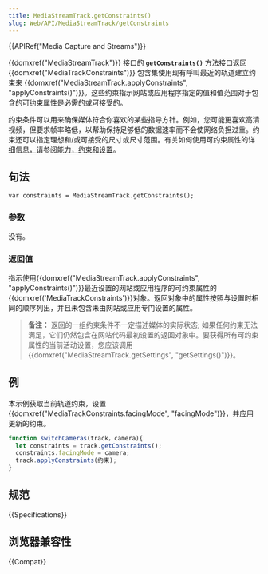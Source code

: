 ```yaml
---
title: MediaStreamTrack.getConstraints()
slug: Web/API/MediaStreamTrack/getConstraints
---
```


{{APIRef("Media Capture and Streams")}}

{{domxref("MediaStreamTrack")}} 接口的 **`getConstraints()`** 方法接口返回 {{domxref("MediaTrackConstraints")}} 包含集使用现有呼叫最近的轨道建立约束来 {{domxref("MediaStreamTrack.applyConstraints", "applyConstraints()")}}。这些约束指示网站或应用程序指定的值和值范围对于包含的可约束属性是必需的或可接受的。

约束条件可以用来确保媒体符合你喜欢的某些指导方针。例如，您可能更喜欢高清视频，但要求帧率略低，以帮助保持足够低的数据速率而不会使网络负担过重。约束还可以指定理想和/或可接受的尺寸或尺寸范围。有关如何使用可约束属性的详细信息[，](/zh-CN/docs/Web/API/Media_Streams_API/Constraints)请参阅[能力，约束和设置](/zh-CN/docs/Web/API/Media_Streams_API/Constraints)。

## 句法

```
var constraints = MediaStreamTrack.getConstraints();
```

### 参数

没有。

### 返回值

指示使用{{domxref("MediaStreamTrack.applyConstraints", "applyConstraints()")}}最近设置的网站或应用程序的可约束属性的{{domxref('MediaTrackConstraints')}}对象。返回对象中的属性按照与设置时相同的顺序列出，并且未包含未由网站或应用专门设置的属性。

> **备注：** 返回的一组约束条件不一定描述媒体的实际状态; 如果任何约束无法满足，它们仍然包含在网站代码最初设置的返回对象中。要获得所有可约束属性的当前活动设置，您应该调用{{domxref("MediaStreamTrack.getSettings", "getSettings()")}}。

## 例

本示例获取当前轨道约束，设置{{domxref("MediaTrackConstraints.facingMode", "facingMode")}}，并应用更新的约束。

```js
function switchCameras(track，camera){
  let constraints = track.getConstraints();
  constraints.facingMode = camera;
  track.applyConstraints(约束);
}
```

## 规范

{{Specifications}}

## 浏览器兼容性

{{Compat}}
